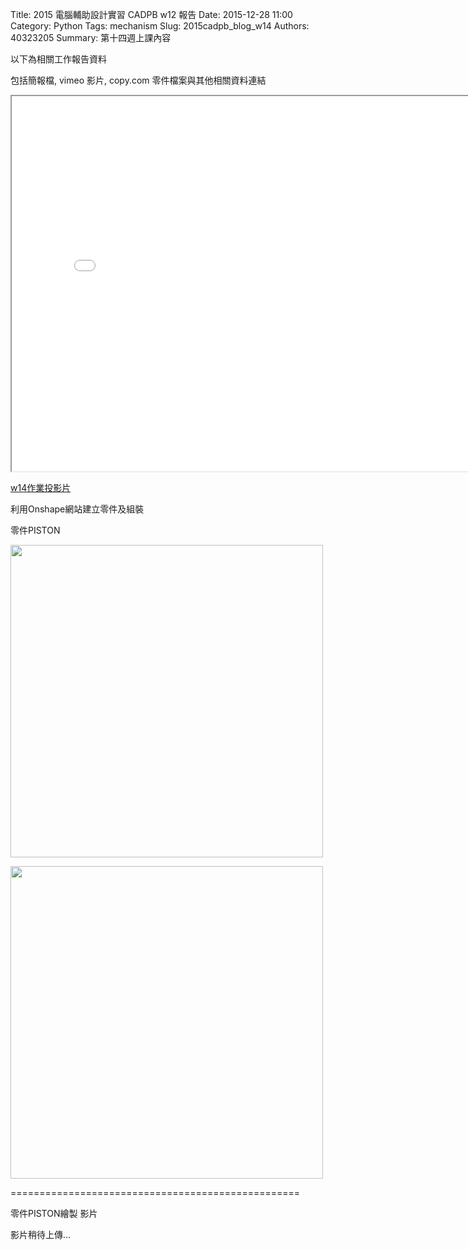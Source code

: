 Title: 2015 電腦輔助設計實習 CADPB w12 報告
Date: 2015-12-28 11:00
Category: Python
Tags: mechanism
Slug: 2015cadpb_blog_w14
Authors: 40323205
Summary: 第十四週上課內容

以下為相關工作報告資料

包括簡報檔, vimeo 影片, copy.com 零件檔案與其他相關資料連結

<iframe src="cadp_w14_lecture.html" width="800" height="600"></iframe>

<p><a href="cadp_w14_lecture.html" target="_blank">w14作業投影片</a></p>


利用Onshape網站建立零件及組裝


零件PISTON

<img src="https://copy.com/UtouKFc2puy30rSO" width="500" ></img>


<img src="https://copy.com/hxxCwcuL9GtpKXKC" width="500" ></img>



==================================================




零件PISTON繪製 影片

影片稍待上傳...